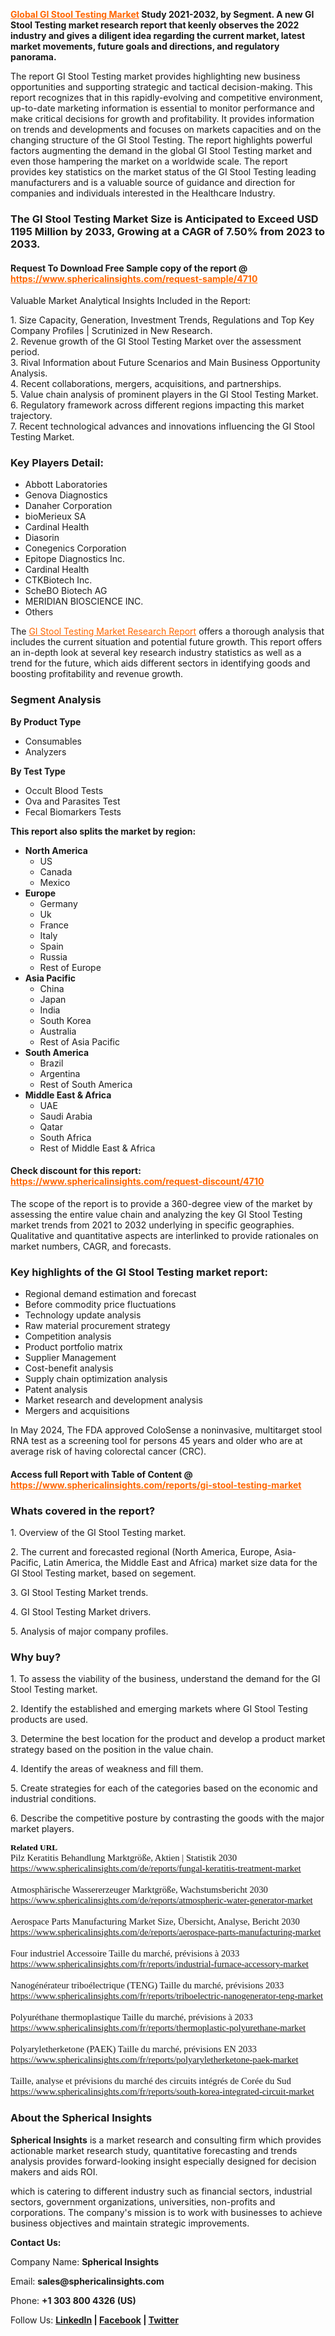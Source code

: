 <p><strong><span style="color: #ff6600;"><a style="color: #ff6600;" href="https://www.sphericalinsights.com/reports/gi-stool-testing-market" target="_blank">Global GI Stool Testing Market</a> </span>Study 2021-2032, by Segment. A new GI Stool Testing market research report that keenly observes the 2022 industry and gives a diligent idea regarding the current market, latest market movements, future goals and directions, and regulatory panorama.</strong></p>
<p>The report GI Stool Testing market provides highlighting new business opportunities and supporting strategic and tactical decision-making. This report recognizes that in this rapidly-evolving and competitive environment, up-to-date marketing information is essential to monitor performance and make critical decisions for growth and profitability. It provides information on trends and developments and focuses on markets capacities and on the changing structure of the GI Stool Testing. The report highlights powerful factors augmenting the demand in the global GI Stool Testing market and even those hampering the market on a worldwide scale. The report provides key statistics on the market status of the GI Stool Testing leading manufacturers and is a valuable source of guidance and direction for companies and individuals interested in the Healthcare Industry.</p>
<h3>The GI Stool Testing Market Size is Anticipated to Exceed USD 1195 Million by 2033, Growing at a CAGR of 7.50% from 2023 to 2033.</h3>
<h4>Request To Download Free Sample copy of the report  @ <span style="color: #ff6600;"><a style="color: #ff6600;" href="https://www.sphericalinsights.com/request-sample/4710" target="_blank">https://www.sphericalinsights.com/request-sample/4710</a></span></h4>
<p>Valuable Market Analytical Insights Included in the Report:</p>
<p>1. Size Capacity, Generation, Investment Trends, Regulations and Top Key Company Profiles | Scrutinized in New Research.<br /> 2. Revenue growth of the GI Stool Testing Market over the assessment period.<br /> 3. Rival Information about Future Scenarios and Main Business Opportunity Analysis.<br /> 4. Recent collaborations, mergers, acquisitions, and partnerships.<br /> 5. Value chain analysis of prominent players in the GI Stool Testing Market.<br /> 6. Regulatory framework across different regions impacting this market trajectory.<br /> 7. Recent technological advances and innovations influencing the GI Stool Testing Market.</p>
<h3><strong>Key Players Detail:</strong></h3>
<ul>
<li>Abbott Laboratories</li>
<li>Genova Diagnostics</li>
<li>Danaher Corporation</li>
<li>bioMerieux SA</li>
<li>Cardinal Health</li>
<li>Diasorin</li>
<li>Conegenics Corporation</li>
<li>Epitope Diagnostics Inc.</li>
<li>Cardinal Health</li>
<li>CTKBiotech Inc.</li>
<li>ScheBO Biotech AG</li>
<li>MERIDIAN BIOSCIENCE INC.</li>
<li>Others</li>
</ul>
<p>The <span style="color: #ff6600;"><a style="color: #ff6600;" href="https://www.sphericalinsights.com/reports/gi-stool-testing-market" target="_blank">GI Stool Testing Market Research Report</a></span> offers a thorough analysis that includes the current situation and potential future growth. This report offers an in-depth look at several key research industry statistics as well as a trend for the future, which aids different sectors in identifying goods and boosting profitability and revenue growth.</p>
<h3><strong>Segment Analysis </strong></h3>
<p><strong>By Product Type</strong></p>
<ul>
<li>Consumables</li>
<li>Analyzers</li>
</ul>
<p><strong>By Test Type</strong></p>
<ul>
<li>Occult Blood Tests</li>
<li>Ova and Parasites Test</li>
<li>Fecal Biomarkers Tests</li>
</ul>
<p><strong>This report also splits the market by region:</strong></p>
<ul>
<li><strong>North America</strong>
<ul>
<li>US</li>
<li>Canada</li>
<li>Mexico</li>
</ul>
</li>
<li><strong>Europe</strong>
<ul>
<li>Germany</li>
<li>Uk</li>
<li>France</li>
<li>Italy</li>
<li>Spain</li>
<li>Russia</li>
<li>Rest of Europe</li>
</ul>
</li>
<li><strong>Asia Pacific</strong>
<ul>
<li>China</li>
<li>Japan</li>
<li>India</li>
<li>South Korea</li>
<li>Australia</li>
<li>Rest of Asia Pacific</li>
</ul>
</li>
<li><strong>South America</strong>
<ul>
<li>Brazil</li>
<li>Argentina</li>
<li>Rest of South America</li>
</ul>
</li>
<li><strong>Middle East &amp; Africa</strong>
<ul>
<li>UAE</li>
<li>Saudi Arabia</li>
<li>Qatar</li>
<li>South Africa</li>
<li>Rest of Middle East &amp; Africa</li>
</ul>
</li>
</ul>
<h4>Check discount for this report: <span style="color: #ff6600;"><a style="color: #ff6600;" href="https://www.sphericalinsights.com/request-discount/4710" target="_blank">https://www.sphericalinsights.com/request-discount/4710</a></span></h4>
<p>The scope of the report is to provide a 360-degree view of the market by assessing the entire value chain and analyzing the key GI Stool Testing market trends from 2021 to 2032 underlying in specific geographies. Qualitative and quantitative aspects are interlinked to provide rationales on market numbers, CAGR, and forecasts.</p>
<h3><strong>Key highlights of the GI Stool Testing market report:</strong></h3>
<ul>
<li>Regional demand estimation and forecast</li>
<li>Before commodity price fluctuations</li>
<li>Technology update analysis</li>
<li>Raw material procurement strategy</li>
<li>Competition analysis</li>
<li>Product portfolio matrix</li>
<li>Supplier Management</li>
<li>Cost-benefit analysis</li>
<li>Supply chain optimization analysis</li>
<li>Patent analysis</li>
<li>Market research and development analysis</li>
<li>Mergers and acquisitions</li>
</ul>
<p>In May 2024, The FDA approved ColoSense a noninvasive, multitarget stool RNA test as a screening tool for persons 45 years and older who are at average risk of having colorectal cancer (CRC).</p>
<h4>Access full Report with Table of Content @ <span style="color: #ff6600;"><a style="color: #ff6600;" href="https://www.sphericalinsights.com/reports/gi-stool-testing-market" target="_blank">https://www.sphericalinsights.com/reports/gi-stool-testing-market</a></span></h4>
<h3><strong>Whats covered in the report?</strong></h3>
<p>1. Overview of the GI Stool Testing market.</p>
<p>2. The current and forecasted regional (North America, Europe, Asia-Pacific, Latin America, the Middle East and Africa) market size data for the GI Stool Testing market, based on segement.</p>
<p>3. GI Stool Testing Market trends.</p>
<p>4. GI Stool Testing Market drivers.</p>
<p>5. Analysis of major company profiles.</p>
<h3><strong>Why buy?</strong></h3>
<p>1. To assess the viability of the business, understand the demand for the GI Stool Testing market.</p>
<p>2. Identify the established and emerging markets where GI Stool Testing products are used.</p>
<p>3. Determine the best location for the product and develop a product market strategy based on the position in the value chain.</p>
<p>4. Identify the areas of weakness and fill them.</p>
<p>5. Create strategies for each of the categories based on the economic and industrial conditions.</p>
<p>6. Describe the competitive posture by contrasting the goods with the major market players.</p>
<p style="margin: 0in; font-family: Verdana; font-size: 10.0pt; color: black;"><span style="font-weight: bold;">Related URL</span></p>
<p style="margin: 0in; font-family: Calibri; font-size: 11.0pt;">Pilz Keratitis Behandlung Marktgr&ouml;&szlig;e, Aktien | Statistik 2030</p>
<p style="margin: 0in; font-family: Calibri; font-size: 11.0pt;"><a href="https://www.sphericalinsights.com/de/reports/fungal-keratitis-treatment-market">https://www.sphericalinsights.com/de/reports/fungal-keratitis-treatment-market</a></p>
<p style="margin: 0in; font-family: Calibri; font-size: 11.0pt;">&nbsp;</p>
<p style="margin: 0in; font-family: Calibri; font-size: 11.0pt;">Atmosph&auml;rische Wassererzeuger Marktgr&ouml;&szlig;e, Wachstumsbericht 2030</p>
<p style="margin: 0in; font-family: Calibri; font-size: 11.0pt;"><a href="https://www.sphericalinsights.com/de/reports/atmospheric-water-generator-market">https://www.sphericalinsights.com/de/reports/atmospheric-water-generator-market</a></p>
<p style="margin: 0in; font-family: Calibri; font-size: 11.0pt;">&nbsp;</p>
<p style="margin: 0in; font-family: Calibri; font-size: 11.0pt;">Aerospace Parts Manufacturing Market Size, &Uuml;bersicht, Analyse, Bericht 2030</p>
<p style="margin: 0in; font-family: Calibri; font-size: 11.0pt;"><a href="https://www.sphericalinsights.com/de/reports/aerospace-parts-manufacturing-market">https://www.sphericalinsights.com/de/reports/aerospace-parts-manufacturing-market</a></p>
<p style="margin: 0in; font-family: Calibri; font-size: 11.0pt;">&nbsp;</p>
<p style="margin: 0in; font-family: Calibri; font-size: 11.0pt;">Four industriel Accessoire Taille du march&eacute;, pr&eacute;visions &agrave; 2033</p>
<p style="margin: 0in; font-family: Calibri; font-size: 11.0pt;"><a href="https://www.sphericalinsights.com/fr/reports/industrial-furnace-accessory-market">https://www.sphericalinsights.com/fr/reports/industrial-furnace-accessory-market</a></p>
<p style="margin: 0in; font-family: Calibri; font-size: 11.0pt;">&nbsp;</p>
<p style="margin: 0in; font-family: Calibri; font-size: 11.0pt;">Nanog&eacute;n&eacute;rateur tribo&eacute;lectrique (TENG) Taille du march&eacute;, pr&eacute;visions 2033</p>
<p style="margin: 0in; font-family: Calibri; font-size: 11.0pt;"><a href="https://www.sphericalinsights.com/fr/reports/triboelectric-nanogenerator-teng-market">https://www.sphericalinsights.com/fr/reports/triboelectric-nanogenerator-teng-market</a></p>
<p style="margin: 0in; font-family: Calibri; font-size: 11.0pt;">&nbsp;</p>
<p style="margin: 0in; font-family: Calibri; font-size: 11.0pt;">Polyur&eacute;thane thermoplastique Taille du march&eacute;, pr&eacute;visions &agrave; 2033</p>
<p style="margin: 0in; font-family: Calibri; font-size: 11.0pt;"><a href="https://www.sphericalinsights.com/fr/reports/thermoplastic-polyurethane-market">https://www.sphericalinsights.com/fr/reports/thermoplastic-polyurethane-market</a></p>
<p style="margin: 0in; font-family: Calibri; font-size: 11.0pt;">&nbsp;</p>
<p style="margin: 0in; font-family: Calibri; font-size: 11.0pt;">Polyaryletherketone (PAEK) Taille du march&eacute;, pr&eacute;visions EN 2033</p>
<p style="margin: 0in; font-family: Calibri; font-size: 11.0pt;"><a href="https://www.sphericalinsights.com/fr/reports/polyaryletherketone-paek-market">https://www.sphericalinsights.com/fr/reports/polyaryletherketone-paek-market</a></p>
<p style="margin: 0in; font-family: Calibri; font-size: 11.0pt;">&nbsp;</p>
<p style="margin: 0in; font-family: Calibri; font-size: 11.0pt;">Taille, analyse et pr&eacute;visions du march&eacute; des circuits int&eacute;gr&eacute;s de Cor&eacute;e du Sud</p>
<p style="margin: 0in; font-family: Calibri; font-size: 11.0pt;"><a href="https://www.sphericalinsights.com/fr/reports/south-korea-integrated-circuit-market">https://www.sphericalinsights.com/fr/reports/south-korea-integrated-circuit-market</a></p>
<h3><strong>About the Spherical Insights</strong></h3>
<p><strong>Spherical Insights</strong> is a market research and consulting firm which provides actionable market research study, quantitative forecasting and trends analysis provides forward-looking insight especially designed for decision makers and aids ROI.</p>
<p>which is catering to different industry such as financial sectors, industrial sectors, government organizations, universities, non-profits and corporations. The company's mission is to work with businesses to achieve business objectives and maintain strategic improvements.</p>
<p><strong>Contact Us:</strong></p>
<p>Company Name: <strong>Spherical Insights</strong></p>
<p>Email: <strong>sales@sphericalinsights.com</strong></p>
<p>Phone: <strong>+1 303 800 4326 (US)</strong></p>
<p>Follow Us: <strong><a href="https://www.linkedin.com/company/spherical-insight/"><u>LinkedIn</u></a> | <a href="https://www.facebook.com/sphericalinsights22"><u>Facebook</u></a> | <a href="https://twitter.com/SInsights_US"><u>Twitter</u></a></strong></p>
